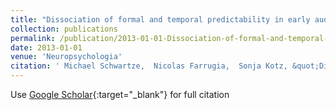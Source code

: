 ```yaml
---
title: "Dissociation of formal and temporal predictability in early auditory evoked potentials"
collection: publications
permalink: /publication/2013-01-01-Dissociation-of-formal-and-temporal-predictability-in-early-auditory-evoked-potentials
date: 2013-01-01
venue: 'Neuropsychologia'
citation: ' Michael Schwartze,  Nicolas Farrugia,  Sonja Kotz, &quot;Dissociation of formal and temporal predictability in early auditory evoked potentials.&quot; Neuropsychologia, 2013.'
---
```

Use [Google Scholar](https://scholar.google.com/scholar?q=Dissociation+of+formal+and+temporal+predictability+in+early+auditory+evoked+potentials){:target="_blank"} for full citation